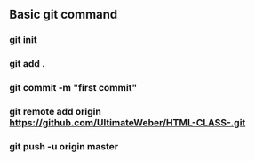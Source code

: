 ##  Basic git command
### git init
### git add .
### git commit -m "first commit"
### git remote add origin https://github.com/UltimateWeber/HTML-CLASS-.git
### git push -u origin master